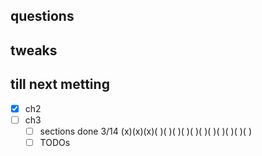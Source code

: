 ## questions


## tweaks


## till next metting
- [x] ch2
- [ ] ch3
    - [ ] sections done 3/14 (x)(x)(x)( )( )( )( )( )( )( )( )( )( )( )
    - [ ] TODOs
